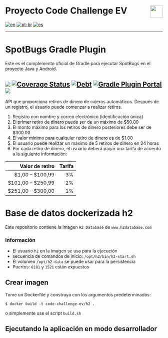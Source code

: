 # Proyecto Code Challenge EV <img src="https://www.neomacro.com/pt/wp-content/uploads/2015/06/neomacro.png" align="right" height="40px" />

[![en](https://img.shields.io/badge/lang-en-red.svg)](./README.md)
[![pt-br](https://img.shields.io/badge/lang-pt--br-green.svg)](./README.pt-br.md)
[![es](https://img.shields.io/badge/lang-es-yellow.svg)](./README.es.md)

---

# SpotBugs Gradle Plugin

Este es el complemento oficial de Gradle para ejecutar SpotBugs en el proyecto Java y Android.

![](https://github.com/spotbugs/spotbugs-gradle-plugin/workflows/Java%20CI/badge.svg)
[![Coverage Status](https://sonarcloud.io/api/project_badges/measure?project=com.github.spotbugs.gradle&metric=coverage)](https://sonarcloud.io/component_measures?id=com.github.spotbugs.gradle&metric=coverage)
[![Debt](https://sonarcloud.io/api/project_badges/measure?project=com.github.spotbugs.gradle&metric=sqale_index)](https://sonarcloud.io/component_measures/domain/Maintainability?id=com.github.spotbugs.gradle)
[![Gradle Plugin Portal](https://img.shields.io/maven-metadata/v?label=Plugin+Portal&metadataUrl=https%3A%2F%2Fplugins.gradle.org%2Fm2%2Fcom%2Fgithub%2Fspotbugs%2Fcom.github.spotbugs.gradle.plugin%2Fmaven-metadata.xml)](https://plugins.gradle.org/plugin/com.github.spotbugs)
[![](https://img.shields.io/badge/groovydoc-latest-blightgreen?logo=groovy)](https://spotbugs-gradle-plugin.netlify.com/com/github/spotbugs/snom/package-summary.html)
---

API que proporciona retiros de dinero de cajeros automáticos. Después de un registro, el usuario puede comenzar a
realizar retiros.

1. Registro con nombre y correo electrónico (identificación única)
2. El primer retiro de dinero puede ser de un máximo de $50.00
3. El monto máximo para los retiros de dinero posteriores debe ser de $300.00
4. El valor mínimo para cualquier retiro de dinero es de $1.00
5. El usuario puede realizar un máximo de 5 retiros de dinero en 24 horas
6. Por cada retiro de dinero, el usuario deberá pagar una tarifa de acuerdo a la siguiente información:

|   Valor de retiro | Tarifa |
|------------------:|-------:|
|   $1,00 – $100,99 |     3% |
| $101,00 – $250,99 |     2% |
| $251,00 – $300,00 |     1% |

# Base de datos dockerizada h2

Este repositorio contiene la imagen `H2 Database` de `www.h2database.com`

### Información

- El usuario `h2` en la imagen se usa para la ejecución
- secuencia de comandos de inicio: `/opt/h2/bin/h2-start.sh`
- El volumen `/opt/h2-data` se puede usar para la persistencia
- Puertos: `8181` y `1521` están expuestos

## Crear imagen

Tome un Dockerfile y construya con los argumentos predeterminados:

~~~~
$ docker build -t code-challenge-ev/h2 .
~~~~

o simplemente use el script `build.sh`

## Ejecutando la aplicación en modo desarrollador